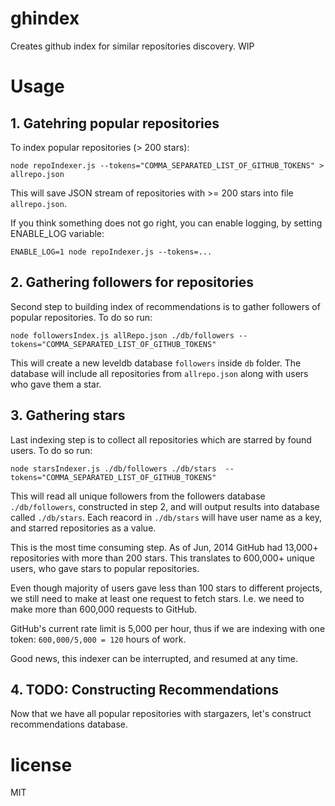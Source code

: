 # ghindex

Creates github index for similar repositories discovery. WIP

# Usage

## 1. Gatehring popular repositories

To index popular repositories (> 200 stars):

```
node repoIndexer.js --tokens="COMMA_SEPARATED_LIST_OF_GITHUB_TOKENS" > allrepo.json
```

This will save JSON stream of repositories with >= 200 stars into file `allrepo.json`.

If you think something does not go right, you can enable logging, by setting ENABLE_LOG
variable:

```
ENABLE_LOG=1 node repoIndexer.js --tokens=...
```

## 2. Gathering followers for repositories

Second step to building index of recommendations is to gather followers of popular
repositories. To do so run:

```
node followersIndex.js allRepo.json ./db/followers --tokens="COMMA_SEPARATED_LIST_OF_GITHUB_TOKENS"
```

This will create a new leveldb database `followers` inside `db` folder. The database
will include all repositories from `allrepo.json` along with users who gave them a star.

## 3. Gathering stars

Last indexing step is to collect all repositories which are starred by found users.
To do so run:

```
node starsIndexer.js ./db/followers ./db/stars  --tokens="COMMA_SEPARATED_LIST_OF_GITHUB_TOKENS"
```

This will read all unique followers from the followers database `./db/followers`,
constructed in step 2, and will output results into database called `./db/stars`.
Each reacord in `./db/stars` will have user name as a key, and starred repositories
as a value.

This is the most time consuming step. As of Jun, 2014 GitHub had 13,000+ repositories
with more than 200 stars. This translates to 600,000+ unique users, who gave stars
to popular repositories.

Even though majority of users gave less than 100 stars to different projects, we
still need to make at least one request to fetch stars. I.e. we need to make more
than 600,000 requests to GitHub.

GitHub's current rate limit is 5,000 per hour, thus if we are indexing with one
token: `600,000/5,000 = 120` hours of work.

Good news, this indexer can be interrupted, and resumed at any time.

## 4. TODO: Constructing Recommendations

Now that we have all popular repositories with stargazers, let's construct 
recommendations database.

# license

MIT
